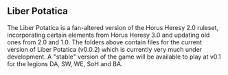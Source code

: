 ## Liber Potatica

The Liber Potatica is a fan-altered version of the Horus Heresy 2.0 ruleset, incorporating certain elements from Horus Heresy 3.0 and updating old ones from 2.0 and 1.0. The folders above contain files for the current version of Liber Potatica (v0.0.2) which is currently very much under development. A "stable" version of the game will be available to play at v0.1 for the legions DA, SW, WE, SoH and BA.
